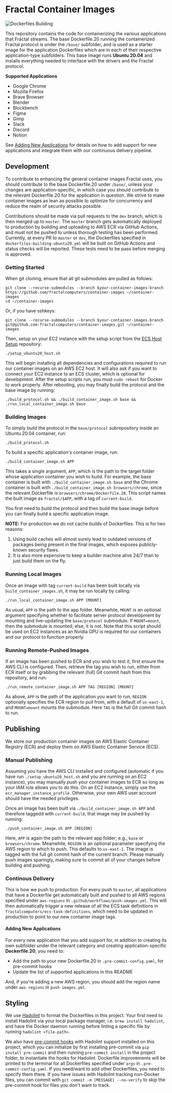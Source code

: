 # Fractal Container Images

![Dockerfiles Building](https://github.com/fractalcomputers/container-images/workflows/Dockerfiles%20Building/badge.svg)

This repository contains the code for containerizing the various applications that Fractal streams. The base Dockerfile.20 running the containerized Fractal protocol is under the `/base/` subfolder, and is used as a starter image for the application Dockerfiles which are in each of their respective application-type subfolders. This base image runs **Ubuntu 20.04** and installs everything needed to interface with the drivers and the Fractal protocol.

**Supported Applications**
- Google Chrome
- Mozilla Firefox
- Brave Browser
- Blender
- Blockbench
- Figma
- Gimp
- Slack
- Discord
- Notion

See [Adding New Applications](#Adding-New-Applications) for details on how to add support for new applications and integrate them with our continuous delivery pipeline.

## Development

To contribute to enhancing the general container images Fractal uses, you should contribute to the base Dockerfile.20 under `/base/`, unless your changes are application-specific, in which case you should contribute to the relevant Dockerfile.20 for the application in question. We strive to make container images as lean as possible to optimize for concurrency and reduce the realm of security attacks possible.

Contributions should be made via pull requests to the `dev` branch, which is then merged up to `master`. The `master` branch gets automatically deployed to production by building and uploading to AWS ECR via GitHub Actions, and must not be pushed to unless thorough testing has been performed. Currently, at every PR to `master` or `dev`, the Dockerfiles specified in `dockerfiles-building-ubuntu20.yml` will be built on GitHub Actions and status checks will be reported. These tests need to be pass before merging is approved.

### Getting Started

When git cloning, ensure that all git submodules are pulled as follows:

```
git clone --recurse-submodules --branch $your-container-images-branch https://github.com/fractalcomputers/container-images ~/container-images
cd ~/container-images
```

Or, if you have sshkeys:

```
git clone --recurse-submodules --branch $your-container-images-branch git@github.com:fractalcomputers/container-images.git ~/container-images
```

Then, setup on your EC2 instance with the setup script from the [ECS Host Setup](https://github.com/fractalcomputers/ecs-host-setup/) repository: 

```
./setup_ubuntu20_host.sh
```

This will begin installing all dependencies and configurations required to run our container images on an AWS EC2 host. It will also ask if you want to connect your EC2 instance to an ECS cluster, which is optional for development. After the setup scripts run, you must `sudo reboot` for Docker to work properly. After rebooting, you may finally build the protocol and the base image by running:

```
./build_protocol.sh && ./build_container_image.sh base && ./run_local_container_image.sh base
```

### Building Images

To simply build the protocol in the `base/protocol` subrepository inside an Ubuntu 20.04 container, run:

```
./build_protocol.sh
```

To build a specific application's container image, run:

```
./build_container_image.sh APP
```

This takes a single argument, `APP`, which is the path to the target folder whose application container you wish to build. For example, the base container is built with `./build_container_image.sh base` and the Chrome container is built with `./build_container_image.sh browsers/chrome`, since the relevant Dockerfile is `browsers/chrome/Dockerfile.20`. This script names the built image as `fractal/$APP`, with a tag of `current-build`.

You first need to build the protocol and then build the base image before you can finally build a specific application image.

__NOTE:__ For production we do not cache builds of Dockerfiles. This is for two reasons: 
1. Using build caches will almost surely lead to outdated versions of packages being present in the final images, which exposes publicly-known security flaws.
2. It is also more expensive to keep a builder machine alive 24/7 than to just build them on the fly. 

### Running Local Images

Once an image with tag `current-build` has been built locally via `build_container_images.sh`, it may be run locally by calling:

```
./run_local_container_image.sh APP [MOUNT]
```

As usual, `APP` is the path to the app folder. Meanwhile, `MOUNT` is an optional argument specifying whether to facilitate server protocol development by mounting and live-updating the `base/protocol` submodule. If `MOUNT=mount`, then the submodule is mounted; else, it is not. Note that this script should be used on EC2 instances as an Nvidia GPU is required for our containers and our protocol to function properly.

### Running Remote-Pushed Images

If an image has been pushed to ECR and you wish to test it, first ensure the AWS CLI is configured. Then, retrieve the tag you wish to run, either from ECR itself or by grabbing the relevant (full) Git commit hash from this repository, and run:

```
./run_remote_container_image.sh APP TAG [REGION] [MOUNT]
```

As above, `APP` is the path of the application you want to run, `REGION` optionally specifies the ECR region to pull from, with a default of `us-east-1`, and `MOUNT=mount` mounts the submodule. Here `TAG` is the full Git commit hash to run.

## Publishing

We store our production container images on AWS Elastic Container Registry (ECR) and deploy them on AWS Elastic Container Service (ECS). 

### Manual Publishing

Assuming you have the AWS CLI installed and configured (automatic if you have run `./setup_ubuntu20_host.sh` and you are running on an EC2 instance), you may manually push your container images to ECR so long as your IAM role allows you to do this. On an EC2 instance, simply use the `ecr_manager_instance_profile`. Otherwise, your own AWS user account should have the needed privileges.

Once an image has been built via `./build_container_image.sh APP` and therefore taggedd with `current-build`, that image may be pushed by running:

```
./push_container_image.sh APP [REGION]
```

Here, `APP` is again the path to the relevant app folder; e.g., `base` or `browsers/chrome`. Meanwhile, `REGION` is an optional parameter specifying the AWS region to which to push. This defaults to `us-east-1`. The image is tagged with the full git commit hash of the current branch. Please manually push images sparingly, making sure to commit all of your changes before building and pushing.

### Continous Delivery

This is how we push to production. For every push to `master`, all applications that have a Dockerfile get automatically built and pushed to all AWS regions specified under `aws-regions` in `.github/workflows/push-images.yml`. This will then automatically trigger a new release of all the ECS task definitions in `fractalcomputers/ecs-task-definitions`, which need to be updated in production to point to our new container image tags.

#### Adding New Applications

For every new application that you add support for, in addition to creating its own subfolder under the relevant category and creating application-specific **Dockerfile.20**, you need to:

- Add the path to your new Dockerfile.20 in `.pre-commit-config.yaml`, for pre-commit hooks
- Update the list of supported applications in this README

And, if you're adding a new AWS region, you should add the region name under `aws-regions` in `push-images.yml`.

## Styling

We use [Hadolint](https://github.com/hadolint/hadolint) to format the Dockerfiles in this project. Your first need to install Hadolint via your local package manager, i.e. `brew install hadolint`, and have the Docker daemon running before linting a specific file by running `hadolint <file-path>`.

We also have [pre-commit hooks](https://pre-commit.com/) with Hadolint support installed on this project, which you can initialize by first installing pre-commit via `pip install pre-commit` and then running `pre-commit install` in the project folder, to instantiate the hooks for Hadolint. Dockerfile improvements will be printed to the terminal for all Dockerfiles specified under `args` in `.pre-commit-config.yaml`. If you need/want to add other Dockerfiles, you need to specify them there. If you have issues with Hadolint tracking non-Docker files, you can commit with `git commit -m [MESSAGE] --no-verify` to skip the pre-commit hook for files you don't want to track.
